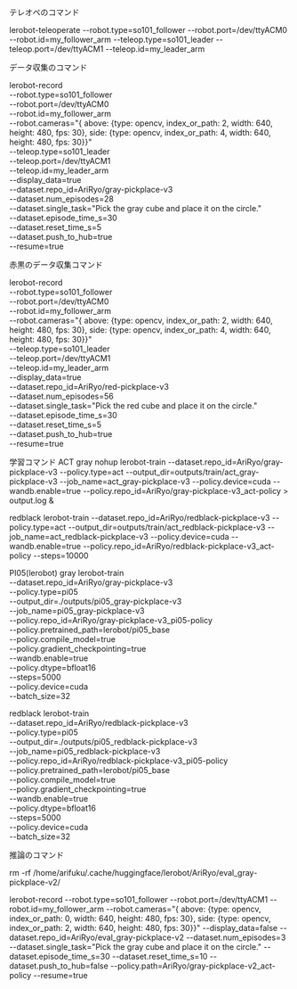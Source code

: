 





テレオペのコマンド



lerobot-teleoperate --robot.type=so101_follower   --robot.port=/dev/ttyACM0  --robot.id=my_follower_arm --teleop.type=so101_leader  --teleop.port=/dev/ttyACM1 --teleop.id=my_leader_arm



データ収集のコマンド


lerobot-record \
    --robot.type=so101_follower \
    --robot.port=/dev/ttyACM0 \
    --robot.id=my_follower_arm \
    --robot.cameras="{ above: {type: opencv, index_or_path: 2, width: 640, height: 480, fps: 30}, side: {type: opencv, index_or_path: 4, width: 640, height: 480, fps: 30}}" \
    --teleop.type=so101_leader \
    --teleop.port=/dev/ttyACM1 \
    --teleop.id=my_leader_arm \
    --display_data=true \
    --dataset.repo_id=AriRyo/gray-pickplace-v3 \
    --dataset.num_episodes=28 \
    --dataset.single_task="Pick the gray cube and place it on the circle." \
    --dataset.episode_time_s=30 \
    --dataset.reset_time_s=5 \
    --dataset.push_to_hub=true \
    --resume=true


赤黒のデータ収集コマンド

lerobot-record \
    --robot.type=so101_follower \
    --robot.port=/dev/ttyACM0 \
    --robot.id=my_follower_arm \
    --robot.cameras="{ above: {type: opencv, index_or_path: 2, width: 640, height: 480, fps: 30}, side: {type: opencv, index_or_path: 4, width: 640, height: 480, fps: 30}}" \
    --teleop.type=so101_leader \
    --teleop.port=/dev/ttyACM1 \
    --teleop.id=my_leader_arm \
    --display_data=true \
    --dataset.repo_id=AriRyo/red-pickplace-v3 \
    --dataset.num_episodes=56 \
    --dataset.single_task="Pick the red cube and place it on the circle." \
    --dataset.episode_time_s=30 \
    --dataset.reset_time_s=5 \
    --dataset.push_to_hub=true \
    --resume=true


学習コマンド
ACT
gray
nohup lerobot-train   --dataset.repo_id=AriRyo/gray-pickplace-v3   --policy.type=act   --output_dir=outputs/train/act_gray-pickplace-v3   --job_name=act_gray-pickplace-v3   --policy.device=cuda   --wandb.enable=true   --policy.repo_id=AriRyo/gray-pickplace-v3_act-policy > output.log &

redblack
lerobot-train   --dataset.repo_id=AriRyo/redblack-pickplace-v3   --policy.type=act   --output_dir=outputs/train/act_redblack-pickplace-v3   --job_name=act_redblack-pickplace-v3   --policy.device=cuda   --wandb.enable=true   --policy.repo_id=AriRyo/redblack-pickplace-v3_act-policy --steps=10000


PI05(lerobot)
gray
lerobot-train \
    --dataset.repo_id=AriRyo/gray-pickplace-v3 \
    --policy.type=pi05 \
    --output_dir=./outputs/pi05_gray-pickplace-v3 \
    --job_name=pi05_gray-pickplace-v3 \
    --policy.repo_id=AriRyo/gray-pickplace-v3_pi05-policy \
    --policy.pretrained_path=lerobot/pi05_base \
    --policy.compile_model=true \
    --policy.gradient_checkpointing=true \
    --wandb.enable=true \
    --policy.dtype=bfloat16 \
    --steps=5000 \
    --policy.device=cuda \
    --batch_size=32

redblack
lerobot-train \
    --dataset.repo_id=AriRyo/redblack-pickplace-v3 \
    --policy.type=pi05 \
    --output_dir=./outputs/pi05_redblack-pickplace-v3 \
    --job_name=pi05_redblack-pickplace-v3 \
    --policy.repo_id=AriRyo/redblack-pickplace-v3_pi05-policy \
    --policy.pretrained_path=lerobot/pi05_base \
    --policy.compile_model=true \
    --policy.gradient_checkpointing=true \
    --wandb.enable=true \
    --policy.dtype=bfloat16 \
    --steps=5000 \
    --policy.device=cuda \
    --batch_size=32



推論のコマンド

rm -rf /home/arifuku/.cache/huggingface/lerobot/AriRyo/eval_gray-pickplace-v2/

lerobot-record     --robot.type=so101_follower     --robot.port=/dev/ttyACM1     --robot.id=my_follower_arm     --robot.cameras="{ above: {type: opencv, index_or_path: 0, width: 640, height: 480, fps: 30}, side: {type: opencv, index_or_path: 2, width: 640, height: 480, fps: 30}}"  --display_data=false     --dataset.repo_id=AriRyo/eval_gray-pickplace-v2     --dataset.num_episodes=3     --dataset.single_task="Pick the gray cube and place it on the circle."     --dataset.episode_time_s=30     --dataset.reset_time_s=10     --dataset.push_to_hub=false --policy.path=AriRyo/gray-pickplace-v2_act-policy --resume=true






